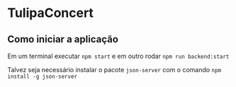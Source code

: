 # TulipaConcert

## Como iniciar a aplicação
Em um terminal executar `npm start` e em outro rodar `npm run backend:start`

Talvez seja necessário instalar o pacote `json-server` com o comando `npm install -g json-server`
